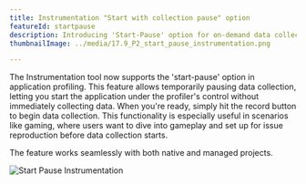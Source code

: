 ```yaml
---
title: Instrumentation "Start with collection pause" option
featureId: startpause
description: Introducing 'Start-Pause' option for on-demand data collection in the instrumentation tool.
thumbnailImage: ../media/17.9_P2_start_pause_instrumentation.png

---
```



The Instrumentation tool now supports the 'start-pause' option in application profiling. This feature allows temporarily pausing data collection, letting you start the application under the profiler's control without immediately collecting data.
When you're ready, simply hit the record button to begin data collection. This functionality is especially useful in scenarios like gaming, where users want to dive into gameplay and set up for issue reproduction before data collection starts. 

The feature works seamlessly with both native and managed projects.

![Start Pause Instrumentation](../media/17.9_P2_start_pause_instrumentation.png "Start Pause Instrumentation")
